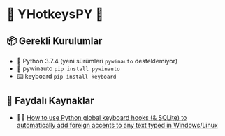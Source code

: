 # 🌱 YHotkeysPY 🐍

## 📦 Gerekli Kurulumlar

- 🐍 Python 3.7.4 (yeni sürümleri `pywinauto` desteklemiyor)
- 🤖 pywinauto `pip install pywinauto`
- ⌨️ keyboard `pip install keyboard`


## 🔗 Faydalı Kaynaklar

- 👨‍🏫 [How to use Python global keyboard hooks (& SQLite) to automatically add foreign accents to any text typed in Windows/Linux](https://www.joe0.com/2019/05/25/automatically-adding-foreign-diacritics-accents-anywhere-in-windows-linux-using-python-with-global-keyboard-hooks-embedded-sqlite-db/)
